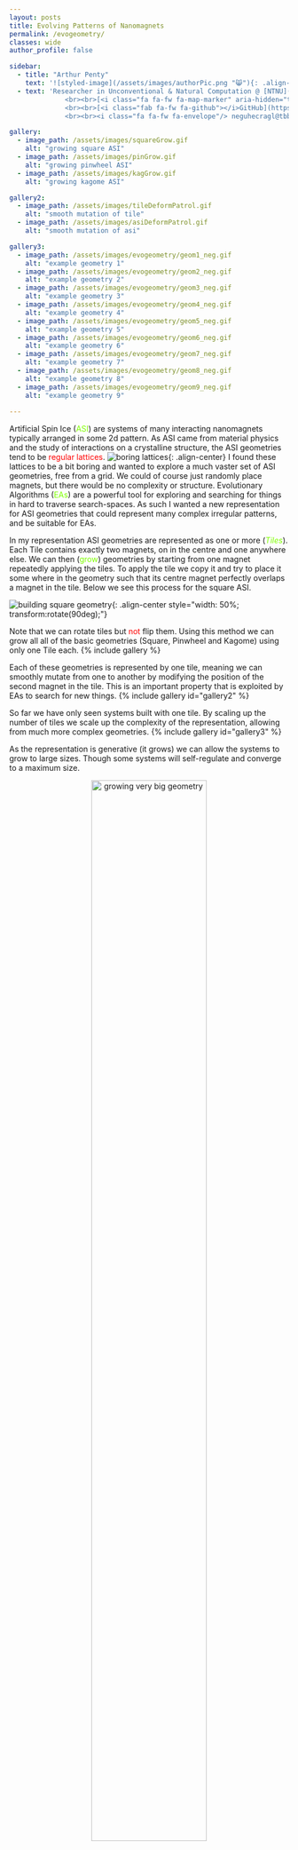 ```yaml
---
layout: posts
title: Evolving Patterns of Nanomagnets
permalink: /evogeometry/
classes: wide
author_profile: false

sidebar:
  - title: "Arthur Penty"
    text: '![styled-image](/assets/images/authorPic.png "😸"){: .align-left style="width: 70%;"}'  
  - text: 'Researcher in Unconventional & Natural Computation @ [NTNU](https://www.ntnu.edu/employees/arthur.penty){:target="_blank"}
              <br><br>[<i class="fa fa-fw fa-map-marker" aria-hidden="true"></i>Norway](https://www.google.com/maps/place/Norway/){:target="_blank"}
              <br><br>[<i class="fab fa-fw fa-github"></i>GitHub](https://github.com/arth4){:target="_blank"}
              <br><br><i class="fa fa-fw fa-envelope"/> neguhecragl@tbbtyrznvy.pbz (rot13)'

gallery:
  - image_path: /assets/images/squareGrow.gif
    alt: "growing square ASI"
  - image_path: /assets/images/pinGrow.gif
    alt: "growing pinwheel ASI"
  - image_path: /assets/images/kagGrow.gif
    alt: "growing kagome ASI"

gallery2:
  - image_path: /assets/images/tileDeformPatrol.gif
    alt: "smooth mutation of tile"
  - image_path: /assets/images/asiDeformPatrol.gif
    alt: "smooth mutation of asi"

gallery3:
  - image_path: /assets/images/evogeometry/geom1_neg.gif
    alt: "example geometry 1"
  - image_path: /assets/images/evogeometry/geom2_neg.gif
    alt: "example geometry 2"
  - image_path: /assets/images/evogeometry/geom3_neg.gif
    alt: "example geometry 3"
  - image_path: /assets/images/evogeometry/geom4_neg.gif
    alt: "example geometry 4"
  - image_path: /assets/images/evogeometry/geom5_neg.gif
    alt: "example geometry 5"
  - image_path: /assets/images/evogeometry/geom6_neg.gif
    alt: "example geometry 6"
  - image_path: /assets/images/evogeometry/geom7_neg.gif
    alt: "example geometry 7"
  - image_path: /assets/images/evogeometry/geom8_neg.gif
    alt: "example geometry 8"
  - image_path: /assets/images/evogeometry/geom9_neg.gif
    alt: "example geometry 9"
    
---
```

<style>
g { color: Chartreuse }
r { color: Red }
</style>

Artificial Spin Ice (<g>ASI</g>) are systems of many interacting nanomagnets typically arranged in some 2d pattern. As ASI came from material physics and the study of interactions on a crystalline structure, the ASI geometries tend to be <r>regular lattices</r>. 
![boring lattices](/assets/images/evogeometry/exampleGeoms.png){: .align-center}
I found these lattices to be a bit boring and wanted to explore a much vaster set of ASI geometries, free from a grid. We could of course just randomly place magnets, but there would be no complexity or structure. Evolutionary Algorithms (<g>EAs</g>) are a powerful tool for exploring and searching for things in hard to traverse search-spaces. As such I wanted a new representation for ASI geometries that could represent many complex irregular patterns, and be suitable for EAs.

In my representation ASI geometries are represented as one or more (*<g>Tiles</g>*). Each Tile contains exactly two magnets, on in the centre and one anywhere else. We can then (<g>grow</g>) geometries by starting from one magnet repeatedly applying the tiles. To apply the tile we copy it and try to place it some where in the geometry such that its centre magnet perfectly overlaps a magnet in the tile. Below we see this process for the square ASI.

![building square geometry](/assets/images/sqrAsi_trans.gif){: .align-center style="width: 50%; transform:rotate(90deg);"}

Note that we can rotate tiles but <r>not</r> flip them. Using this method we can grow all all of the basic geometries (Square, Pinwheel and Kagome) using only one Tile each.
{% include gallery %}

Each of these geometries is represented by one tile, meaning we can smoothly mutate from one to another by modifying the position of the second magnet in the tile. This is an important property that is exploited by EAs to search for new things.
{% include gallery id="gallery2" %}

So far we have only seen systems built with one tile. By scaling up the number of tiles we scale up the complexity of the representation, allowing from much more complex geometries.
{% include gallery id="gallery3" %}

As the representation is generative (it grows) we can allow the systems to grow to large sizes. Though some systems will self-regulate and converge to a maximum size.


<figure>
    <p style="text-align:center;">
        <img src="/assets/images/evogeometry/biggererAsiGrowCropFast.gif" alt="growing very big geometry" style="width: 70%;">
    </p>
</figure>

For a more detailed explanation of this process or to see in in action, searching for geometries with certain features, see my publications: 
 - [A Representation of Artificial Spin Ice for Evolutionary Search.](https://direct.mit.edu/isal/proceedings-abstract/isal/33/99/102944)

 - [Evolving Artificial Spin Ice for Robust Computation](https://hdl.handle.net/11250/3132921)
